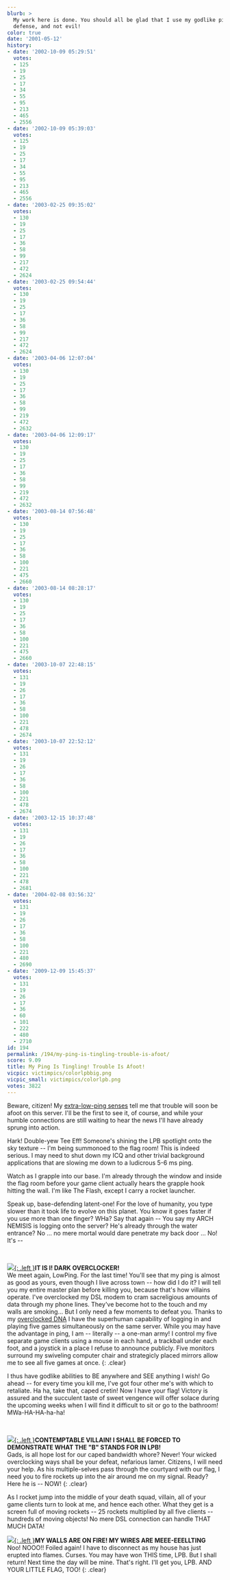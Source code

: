 ```yaml
---
blurb: >
  My work here is done. You should all be glad that I use my godlike ping for base
  defense, and not evil!
color: true
date: '2001-05-12'
history:
- date: '2002-10-09 05:29:51'
  votes:
  - 125
  - 19
  - 25
  - 17
  - 34
  - 55
  - 95
  - 213
  - 465
  - 2556
- date: '2002-10-09 05:39:03'
  votes:
  - 125
  - 19
  - 25
  - 17
  - 34
  - 55
  - 95
  - 213
  - 465
  - 2556
- date: '2003-02-25 09:35:02'
  votes:
  - 130
  - 19
  - 25
  - 17
  - 36
  - 58
  - 99
  - 217
  - 472
  - 2624
- date: '2003-02-25 09:54:44'
  votes:
  - 130
  - 19
  - 25
  - 17
  - 36
  - 58
  - 99
  - 217
  - 472
  - 2624
- date: '2003-04-06 12:07:04'
  votes:
  - 130
  - 19
  - 25
  - 17
  - 36
  - 58
  - 99
  - 219
  - 472
  - 2632
- date: '2003-04-06 12:09:17'
  votes:
  - 130
  - 19
  - 25
  - 17
  - 36
  - 58
  - 99
  - 219
  - 472
  - 2632
- date: '2003-08-14 07:56:48'
  votes:
  - 130
  - 19
  - 25
  - 17
  - 36
  - 58
  - 100
  - 221
  - 475
  - 2660
- date: '2003-08-14 08:28:17'
  votes:
  - 130
  - 19
  - 25
  - 17
  - 36
  - 58
  - 100
  - 221
  - 475
  - 2660
- date: '2003-10-07 22:48:15'
  votes:
  - 131
  - 19
  - 26
  - 17
  - 36
  - 58
  - 100
  - 221
  - 478
  - 2674
- date: '2003-10-07 22:52:12'
  votes:
  - 131
  - 19
  - 26
  - 17
  - 36
  - 58
  - 100
  - 221
  - 478
  - 2674
- date: '2003-12-15 10:37:48'
  votes:
  - 131
  - 19
  - 26
  - 17
  - 36
  - 58
  - 100
  - 221
  - 478
  - 2681
- date: '2004-02-08 03:56:32'
  votes:
  - 131
  - 19
  - 26
  - 17
  - 36
  - 58
  - 100
  - 221
  - 480
  - 2690
- date: '2009-12-09 15:45:37'
  votes:
  - 131
  - 19
  - 26
  - 17
  - 36
  - 60
  - 101
  - 222
  - 480
  - 2710
id: 194
permalink: /194/my-ping-is-tingling-trouble-is-afoot/
score: 9.09
title: My Ping Is Tingling! Trouble Is Afoot!
vicpic: victimpics/colorlpbbig.png
vicpic_small: victimpics/colorlpb.png
votes: 3822
---
```


Beware, citizen! My [extra-low-ping senses](%ARTICLE[186]%) tell me
that trouble will soon be afoot on this server. I'll be the first to see
it, of course, and while your humble connections are still waiting to
hear the news I'll have already sprung into action.

Hark! Double-yew Tee Eff! Someone's shining the LPB spotlight onto the
sky texture -- I'm being summonoed to the flag room! This is indeed
serious. I may need to shut down my ICQ and other trivial background
applications that are slowing me down to a ludicrous 5-6 ms ping.

Watch as I grapple into our base. I'm already through the window and
inside the flag room before your game client actually hears the grapple
hook hitting the wall. I'm like The Flash, except I carry a rocket
launcher.

Speak up, base-defending latent-one! For the love of humanity, you type
slower than it took life to evolve on this planet. You know it goes
faster if you use more than one finger? WHa? Say that again -- You say
my ARCH NEMISIS is logging onto the server? He's already through the
water entrance? No ... no mere mortal would dare penetrate my back door
... No! It's --

&nbsp;

[![](img/victimpics/colorappliances.png){: .left }](%ARTICLE[34]%)**IT IS I!
DARK OVERCLOCKER!**  
 We meet again, LowPing. For the last time! You'll see that my ping is
almost as good as yours, even though I live across town -- how did I do
it? I will tell you my entire master plan before killing you, because
that's how villains operate. I've overclocked my DSL modem to cram
sacreligious amounts of data through my phone lines. They've become hot
to the touch and my walls are smoking... But I only need a few moments
to defeat you. Thanks to my [overclocked DNA](%ARTICLE[13]%) I have
the superhuman capability of logging in and playing five games
simultaneously on the same server. While you may have the advantage in
ping, I am -- literally -- a one-man army! I control my five separate
game clients using a mouse in each hand, a trackball under each foot,
and a joystick in a place I refuse to announce publicly. Five monitors
surround my swiveling computer chair and strategicly placed mirrors
allow me to see all five games at once.
{: .clear}

I thus have godlike abilities to BE anywhere and SEE anything I wish! Go
ahead -- for every time you kill me, I've got four other me's with which
to retaliate. Ha ha, take that, caped cretin! Now I have your flag!
Victory is assured and the succulent taste of sweet vengence will offer
solace during the upcoming weeks when I will find it difficult to sit or
go to the bathroom! MWa-HA-HA-ha-ha!

&nbsp;

[![](img/victimpics/colorlpb.png){: .left }](%ARTICLE[186]%)**CONTEMPTABLE
VILLAIN! I SHALL BE FORCED TO DEMONSTRATE WHAT THE "B" STANDS FOR IN
LPB!**  
 Gads, is all hope lost for our caped bandwidth whore? Never! Your
wicked overclocking ways shall be your defeat, nefarious lamer.
Citizens, I will need your help. As his multiple-selves pass through the
courtyard with our flag, I need you to fire rockets up into the air
around me on my signal. Ready? Here he is -- NOW!
{: .clear}

As I rocket jump into the middle of your death squad, villain, all of
your game clients turn to look at me, and hence each other. What they
get is a screen full of moving rockets -- 25 rockets multiplied by all
five clients -- hundreds of moving objects! No mere DSL connection can
handle THAT MUCH DATA!

[![](img/victimpics/colorappliances.png){: .left }](%ARTICLE[34]%)**MY WALLS
ARE ON FIRE! MY WIRES ARE MEEE-EEELLTING**  
 Noo! NOOO!! Foiled again! I have to disconnect as my house has just
erupted into flames. Curses. You may have won THIS time, LPB. But I
shall return! Next time the day will be mine. That's right. I'll get
you, LPB. AND YOUR LITTLE FLAG, TOO!
{: .clear}
